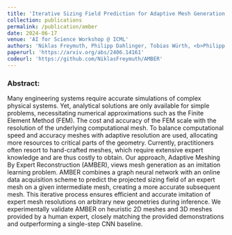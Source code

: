 ```yaml
---
title: 'Iterative Sizing Field Prediction for Adaptive Mesh Generation From Expert Demonstrations'
collection: publications
permalink: /publication/amber
date: 2024-06-17
venue: 'AI for Science Workshop @ ICML'
authors: 'Niklas Freymuth, Philipp Dahlinger, Tobias Würth, <b>Philipp Becker</b>, Aleksandar Taranovic, Onno Grönheim, Luise Kärger, Gerhard Neumann'
paperurl: 'https://arxiv.org/abs/2406.14161'
codeurl: 'https://github.com/NiklasFreymuth/AMBER'
---
```


<p>
<h3> Abstract: </h3>
Many engineering systems require accurate simulations of complex physical systems. Yet, analytical solutions are only available for simple problems, necessitating numerical approximations such as the Finite Element Method (FEM). The cost and accuracy of the FEM scale with the resolution of the underlying computational mesh. To balance computational speed and accuracy meshes with adaptive resolution are used, allocating more resources to critical parts of the geometry. Currently, practitioners often resort to hand-crafted meshes, which require extensive expert knowledge and are thus costly to obtain. Our approach, Adaptive Meshing By Expert Reconstruction (AMBER), views mesh generation as an imitation learning problem. AMBER combines a graph neural network with an online data acquisition scheme to predict the projected sizing field of an expert mesh on a given intermediate mesh, creating a more accurate subsequent mesh. This iterative process ensures efficient and accurate imitation of expert mesh resolutions on arbitrary new geometries during inference. We experimentally validate AMBER on heuristic 2D meshes and 3D meshes provided by a human expert, closely matching the provided demonstrations and outperforming a single-step CNN baseline.
</p>
